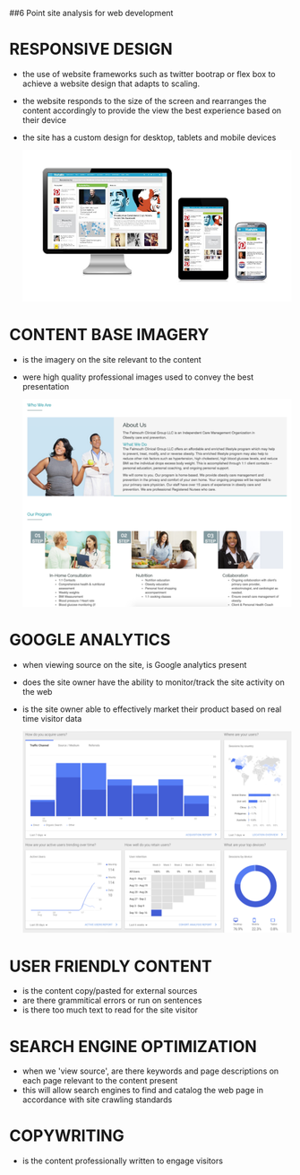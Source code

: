 <!--Collected image definitions-->
[responsive]: responsive.jpg "Screenshot of Responsive design" 
[analytics]: analytics.png "Screenshot of Google Analytics Dashboard" 
[imagery]: imagery.png "Screenshot of Imagery Based Assets" 
<!--Using an image reference-->
<!--images-->

##6 Point site analysis for web development

# RESPONSIVE DESIGN

- the use of website frameworks such as twitter bootrap or flex box to achieve a website design that adapts to scaling.
- the website responds to the size of the screen and rearranges the content accordingly to provide the view the best experience based on their device
- the site has a custom design for desktop, tablets and mobile devices

    ![Mockup for feature A][responsive]


# CONTENT BASE IMAGERY

- is the imagery on the site relevant to the content
- were high quality professional images used to convey the best presentation

    ![Mockup for feature A][imagery]

# GOOGLE ANALYTICS

- when viewing source on the site, is Google analytics present
- does the site owner have the ability to monitor/track the site activity on the web
- is the site owner able to effectively market their product based on real time visitor data

    ![Mockup for feature A][analytics]

# USER FRIENDLY CONTENT

- is the content copy/pasted for external sources
- are there grammitical errors or run on sentences
- is there too much text to read for the site visitor

# SEARCH ENGINE OPTIMIZATION

- when we 'view source', are there keywords and page descriptions on each page relevant to the content present
- this will allow search engines to find and catalog the web page in accordance with site crawling standards

# COPYWRITING

- is the content professionally written to engage visitors

